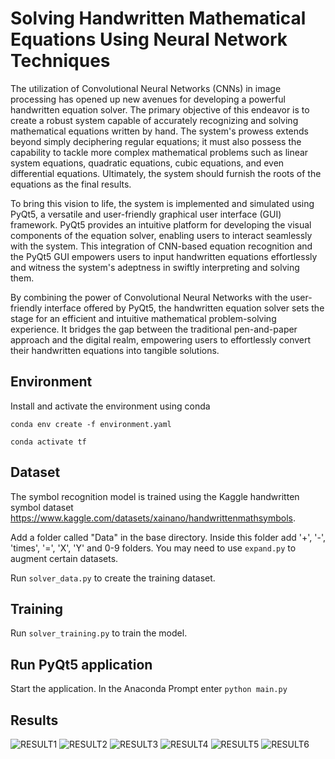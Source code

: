 # Solving Handwritten Mathematical Equations Using Neural Network Techniques

The utilization of Convolutional Neural Networks (CNNs) in image processing has opened up new avenues for developing a powerful handwritten equation solver. The primary objective of this endeavor is to create a robust system capable of accurately recognizing and solving mathematical equations written by hand. The system's prowess extends beyond simply deciphering regular equations; it must also possess the capability to tackle more complex mathematical problems such as linear system equations, quadratic equations, cubic equations, and even differential equations. Ultimately, the system should furnish the roots of the equations as the final results.

To bring this vision to life, the system is implemented and simulated using PyQt5, a versatile and user-friendly graphical user interface (GUI) framework. PyQt5 provides an intuitive platform for developing the visual components of the equation solver, enabling users to interact seamlessly with the system. This integration of CNN-based equation recognition and the PyQt5 GUI empowers users to input handwritten equations effortlessly and witness the system's adeptness in swiftly interpreting and solving them.

By combining the power of Convolutional Neural Networks with the user-friendly interface offered by PyQt5, the handwritten equation solver sets the stage for an efficient and intuitive mathematical problem-solving experience. It bridges the gap between the traditional pen-and-paper approach and the digital realm, empowering users to effortlessly convert their handwritten equations into tangible solutions.


## Environment
Install and activate the environment using conda

`conda env create -f environment.yaml`

`conda activate tf`

## Dataset
The symbol recognition model is trained using the Kaggle handwritten symbol dataset https://www.kaggle.com/datasets/xainano/handwrittenmathsymbols.

Add a folder called "Data" in the base directory. Inside this folder add '+', '-', 'times', '=', 'X', 'Y' and 0-9 folders. You may need to use `expand.py` to augment certain datasets.

Run `solver_data.py` to create the training dataset.

## Training
Run `solver_training.py` to train the model.

## Run PyQt5 application
Start the application.
In the Anaconda Prompt enter `python main.py`

## Results
![RESULT1](https://github.com/Hetvi-Nilesh-Natvarlal/Solving-Handwritten-Mathematical-Equations-Using-Neural-Network-Techniques/assets/82942652/f92c88a5-9f89-4d4a-a660-c3694826851a)
![RESULT2](https://github.com/Hetvi-Nilesh-Natvarlal/Solving-Handwritten-Mathematical-Equations-Using-Neural-Network-Techniques/assets/82942652/0f06b68b-5caa-4690-a450-ddf35ab27850)
![RESULT3](https://github.com/Hetvi-Nilesh-Natvarlal/Solving-Handwritten-Mathematical-Equations-Using-Neural-Network-Techniques/assets/82942652/12e8f721-8586-4e9c-a2e3-d6439b3e1031)
![RESULT4](https://github.com/Hetvi-Nilesh-Natvarlal/Solving-Handwritten-Mathematical-Equations-Using-Neural-Network-Techniques/assets/82942652/cceb17a1-bde3-42e7-8d64-b04204622522)
![RESULT5](https://github.com/Hetvi-Nilesh-Natvarlal/Solving-Handwritten-Mathematical-Equations-Using-Neural-Network-Techniques/assets/82942652/5d4f876d-c4a5-4a4a-9e9a-0deec92f10dc)
![RESULT6](https://github.com/Hetvi-Nilesh-Natvarlal/Solving-Handwritten-Mathematical-Equations-Using-Neural-Network-Techniques/assets/82942652/f360dab2-639b-4307-adbe-2aeccc09c92d)
